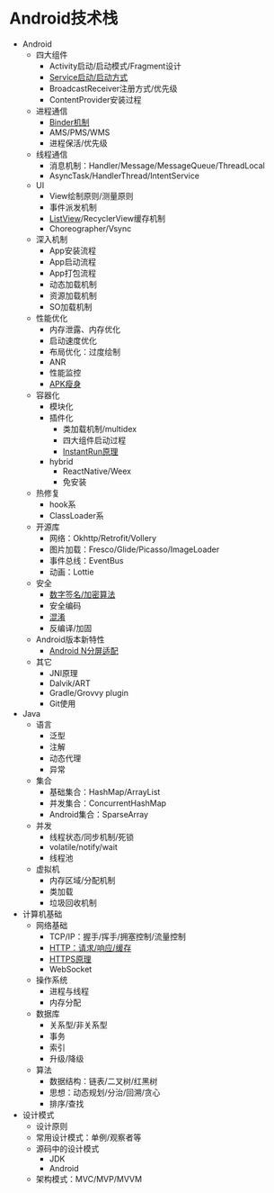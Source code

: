 # Android技术栈

- Android
  - 四大组件
    - Activity启动/启动模式/Fragment设计
    - [Service启动/启动方式](blog/android/service.md)
    - BroadcastReceiver注册方式/优先级
    - ContentProvider安装过程
  - 进程通信
    - [Binder机制](blog/android/binder.md)
    - AMS/PMS/WMS
    - 进程保活/优先级
  - 线程通信
    - 消息机制：Handler/Message/MessageQueue/ThreadLocal
    - AsyncTask/HandlerThread/IntentService
  - UI
    - View绘制原则/测量原则
    - 事件派发机制
    - [ListView](https://blog.csdn.net/zwjemperor/article/details/52564098)/RecyclerView缓存机制
    - Choreographer/Vsync
  - 深入机制
    - App安装流程
    - App启动流程
    - App打包流程
    - 动态加载机制
    - 资源加载机制
    - SO加载机制 
  - 性能优化
    - 内存泄露、内存优化
    - 启动速度优化
    - 布局优化：过度绘制
    - ANR
    - 性能监控
    - [APK瘦身](https://blog.csdn.net/zwjemperor/article/details/52541264)
  - 容器化
    - 模块化
    - 插件化
      - 类加载机制/multidex
      - 四大组件启动过程
      - [InstantRun原理](https://github.com/rushgit/InstantRun)
    - hybrid
      - ReactNative/Weex
      - 免安装
  - 热修复
    - hook系
    - ClassLoader系
  - 开源库
    - 网络：Okhttp/Retrofit/Vollery
    - 图片加载：Fresco/Glide/Picasso/ImageLoader
    - 事件总线：EventBus
    - 动画：Lottie
  - 安全
    - [数字签名/加密算法](blog/security/sign_mechanism.md)
    - 安全编码
    - [混淆](blog/security/关于proguard，你需要知道的全部.md)
    - 反编译/加固
  - Android版本新特性
    - [Android N分屏适配](https://blog.csdn.net/zwjemperor/article/details/52337106)
  - 其它
    - JNI原理
    - Dalvik/ART
    - Gradle/Grovvy plugin
    - Git使用
- Java
  - 语言
    - 泛型
    - 注解
    - 动态代理
    - 异常
  - 集合
    - 基础集合：HashMap/ArrayList
    - 并发集合：ConcurrentHashMap
    - Android集合：SparseArray
  - 并发
    - 线程状态/同步机制/死锁
    - volatile/notify/wait
    - 线程池
  - 虚拟机
    - 内存区域/分配机制
    - 类加载
    - 垃圾回收机制
- 计算机基础
  - 网络基础
    - TCP/IP：握手/挥手/拥塞控制/流量控制
    - [HTTP：请求/响应/缓存](blog/http/你要了解的HTTP基础知识.md)
    - [HTTPS原理](blog/http/关于HTTPS，你需要知道的全部.md)
    - WebSocket
  - 操作系统
    - 进程与线程
    - 内存分配
  - 数据库
    - 关系型/非关系型
    - 事务
    - 索引
    - 升级/降级
  - 算法
    - 数据结构：链表/二叉树/红黑树
    - 思想：动态规划/分治/回溯/贪心
    - 排序/查找
- 设计模式
  - 设计原则
  - 常用设计模式：单例/观察者等
  - 源码中的设计模式 
    - JDK
    - Android
  - 架构模式：MVC/MVP/MVVM